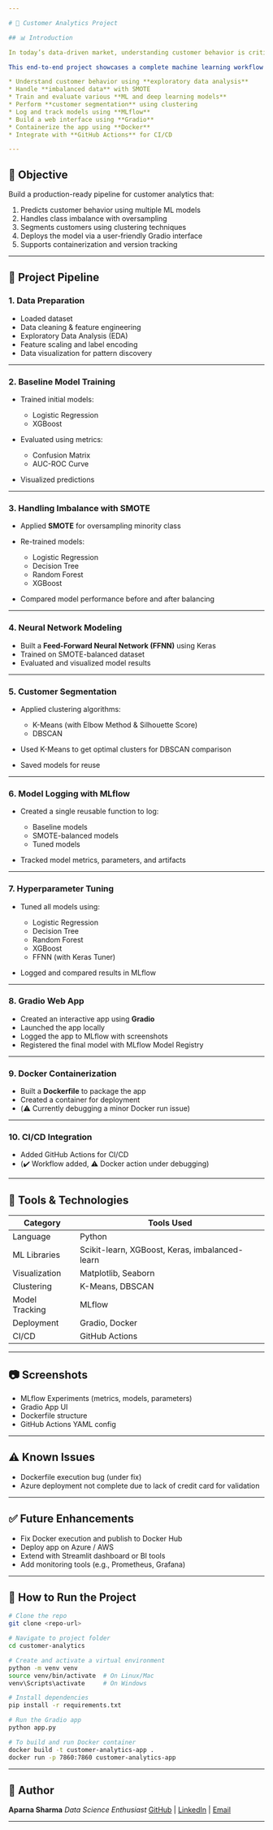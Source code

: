 ```yaml
---

# 🧠 Customer Analytics Project

## 📊 Introduction

In today’s data-driven market, understanding customer behavior is critical for improving user experience, increasing engagement, and driving business growth. **Customer Analytics** involves collecting, processing, and analyzing customer data to gain insights into purchasing patterns, segmentation, churn prediction, and targeting strategies.

This end-to-end project showcases a complete machine learning workflow that helps businesses:

* Understand customer behavior using **exploratory data analysis**
* Handle **imbalanced data** with SMOTE
* Train and evaluate various **ML and deep learning models**
* Perform **customer segmentation** using clustering
* Log and track models using **MLflow**
* Build a web interface using **Gradio**
* Containerize the app using **Docker**
* Integrate with **GitHub Actions** for CI/CD

---
```


## 🧪 Objective

Build a production-ready pipeline for customer analytics that:

1. Predicts customer behavior using multiple ML models
2. Handles class imbalance with oversampling
3. Segments customers using clustering techniques
4. Deploys the model via a user-friendly Gradio interface
5. Supports containerization and version tracking

---

## 🚀 Project Pipeline

### 1. **Data Preparation**

* Loaded dataset
* Data cleaning & feature engineering
* Exploratory Data Analysis (EDA)
* Feature scaling and label encoding
* Data visualization for pattern discovery

---

### 2. **Baseline Model Training**

* Trained initial models:

  * Logistic Regression
  * XGBoost
* Evaluated using metrics:

  * Confusion Matrix
  * AUC-ROC Curve
* Visualized predictions

---

### 3. **Handling Imbalance with SMOTE**

* Applied **SMOTE** for oversampling minority class
* Re-trained models:

  * Logistic Regression
  * Decision Tree
  * Random Forest
  * XGBoost
* Compared model performance before and after balancing

---

### 4. **Neural Network Modeling**

* Built a **Feed-Forward Neural Network (FFNN)** using Keras
* Trained on SMOTE-balanced dataset
* Evaluated and visualized model results

---

### 5. **Customer Segmentation**

* Applied clustering algorithms:

  * K-Means (with Elbow Method & Silhouette Score)
  * DBSCAN
* Used K-Means to get optimal clusters for DBSCAN comparison
* Saved models for reuse

---

### 6. **Model Logging with MLflow**

* Created a single reusable function to log:

  * Baseline models
  * SMOTE-balanced models
  * Tuned models
* Tracked model metrics, parameters, and artifacts

---

### 7. **Hyperparameter Tuning**

* Tuned all models using:

  * Logistic Regression
  * Decision Tree
  * Random Forest
  * XGBoost
  * FFNN (with Keras Tuner)
* Logged and compared results in MLflow

---

### 8. **Gradio Web App**

* Created an interactive app using **Gradio**
* Launched the app locally
* Logged the app to MLflow with screenshots
* Registered the final model with MLflow Model Registry

---

### 9. **Docker Containerization**

* Built a **Dockerfile** to package the app
* Created a container for deployment
* (⚠️ Currently debugging a minor Docker run issue)

---

### 10. **CI/CD Integration**

* Added GitHub Actions for CI/CD
* (✔️ Workflow added, ⚠️ Docker action under debugging)

---

## 🧰 Tools & Technologies

| Category       | Tools Used                                     |
| -------------- | ---------------------------------------------- |
| Language       | Python                                         |
| ML Libraries   | Scikit-learn, XGBoost, Keras, imbalanced-learn |
| Visualization  | Matplotlib, Seaborn                            |
| Clustering     | K-Means, DBSCAN                                |
| Model Tracking | MLflow                                         |
| Deployment     | Gradio, Docker                                 |
| CI/CD          | GitHub Actions                                 |

---

## 📷 Screenshots

* MLflow Experiments (metrics, models, parameters)
* Gradio App UI
* Dockerfile structure
* GitHub Actions YAML config

---

## ⚠️ Known Issues

* Dockerfile execution bug (under fix)
* Azure deployment not complete due to lack of credit card for validation

---

## ✅ Future Enhancements

* Fix Docker execution and publish to Docker Hub
* Deploy app on Azure / AWS
* Extend with Streamlit dashboard or BI tools
* Add monitoring tools (e.g., Prometheus, Grafana)

---

## 📂 How to Run the Project

```bash
# Clone the repo
git clone <repo-url>

# Navigate to project folder
cd customer-analytics

# Create and activate a virtual environment
python -m venv venv
source venv/bin/activate  # On Linux/Mac
venv\Scripts\activate     # On Windows

# Install dependencies
pip install -r requirements.txt

# Run the Gradio app
python app.py

# To build and run Docker container
docker build -t customer-analytics-app .
docker run -p 7860:7860 customer-analytics-app
```

---

## 👤 Author

**Aparna Sharma**
*Data Science Enthusiast*
[GitHub](https://github.com/Aparna10010) | [LinkedIn](https://www.linkedin.com/in/apsh?utm_source=share&utm_campaign=share_via&utm_content=profile&utm_medium=android_app) | [Email](aparnasharma10010@gmail.com)

---

